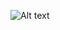 ![Alt text](https://i.pinimg.com/736x/0d/02/a0/0d02a01f7a4ea3a379ba0534126ff01e--swedish-chef-sweden.jpg)
